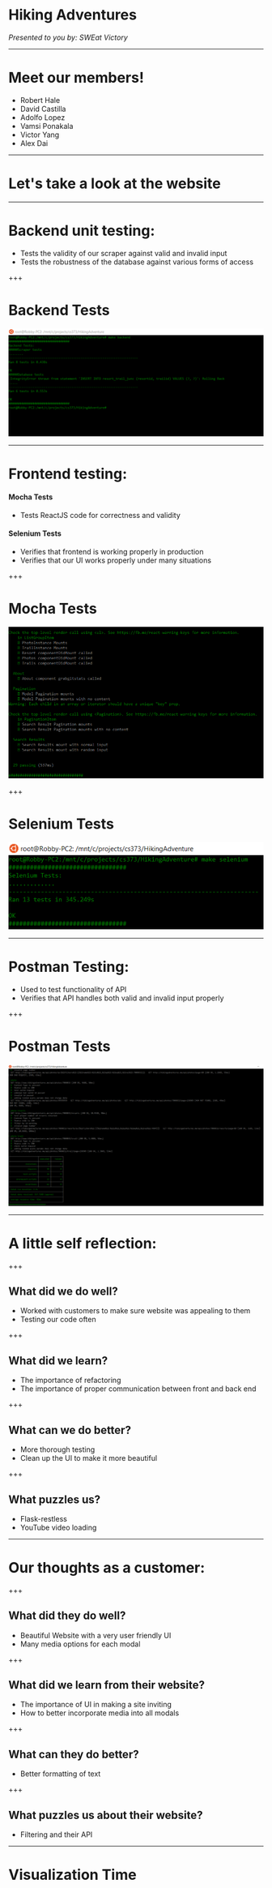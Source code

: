 # Hiking Adventures
*Presented to you by: SWEat Victory*

---

# Meet our members!
* Robert Hale
* David Castilla
* Adolfo Lopez
* Vamsi Ponakala
* Victor Yang
* Alex Dai

---

# Let's take a look at the website

---

# Backend unit testing:
* Tests the validity of our scraper against valid and invalid input
* Tests the robustness of the database against various forms of access

+++

# Backend Tests
![backendtestdata](./pitchimages/backend.PNG)

---

# Frontend testing:

#### Mocha Tests
* Tests ReactJS code for correctness and validity

#### Selenium Tests
* Verifies that frontend is working properly in production
* Verifies that our UI works properly under many situations

+++

# Mocha Tests
![mochatestdata](./pitchimages/mocha.PNG)

+++

# Selenium Tests
![seleniumtestdata](./pitchimages/selenium.PNG)

---

# Postman Testing:
* Used to test functionality of API
* Verifies that API handles both valid and invalid input properly

+++

# Postman Tests
![postmantestdata](./pitchimages/postman.PNG)

---

# A little self reflection:

+++

## What did we do well?
* Worked with customers to make sure website was appealing to them
* Testing our code often

+++

## What did we learn?
* The importance of refactoring
* The importance of proper communication between front and back end

+++

## What can we do better?
* More thorough testing
* Clean up the UI to make it more beautiful

+++

## What puzzles us?
* Flask-restless
* YouTube video loading

---

# Our thoughts as a customer:

+++

## What did they do well?
* Beautiful Website with a very user friendly UI
* Many media options for each modal

+++

## What did we learn from their website?
* The importance of UI in making a site inviting
* How to better incorporate media into all modals

+++

## What can they do better?
* Better formatting of text

+++

## What puzzles us about their website?
* Filtering and their API

---

# Visualization Time